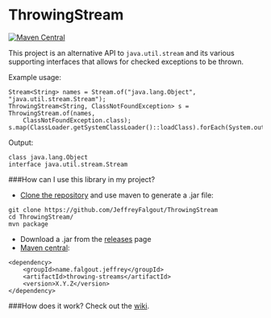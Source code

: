 ThrowingStream
==============
[![Maven Central][mvn-img]][mvn-link]

This project is an alternative API to `java.util.stream` and its various supporting interfaces that allows for checked exceptions to be thrown.

Example usage:

````
Stream<String> names = Stream.of("java.lang.Object", "java.util.stream.Stream");
ThrowingStream<String, ClassNotFoundException> s = ThrowingStream.of(names, 
    ClassNotFoundException.class);
s.map(ClassLoader.getSystemClassLoader()::loadClass).forEach(System.out::println);
````

Output:

````
class java.lang.Object
interface java.util.stream.Stream
````

###How can I use this library in my project?
 - [Clone the repository](http://git-scm.com/book/en/Git-Basics-Getting-a-Git-Repository#Cloning-an-Existing-Repository) and use maven to generate a .jar file:
````
git clone https://github.com/JeffreyFalgout/ThrowingStream
cd ThrowingStream/
mvn package
````
 - Download a .jar from the [releases](https://github.com/JeffreyFalgout/ThrowingStream/releases) page
 - [Maven central][mvn-link]:
````
<dependency>
    <groupId>name.falgout.jeffrey</groupId>
    <artifactId>throwing-streams</artifactId>
    <version>X.Y.Z</version>
</dependency>
````

###How does it work?
Check out the [wiki](https://github.com/JeffreyFalgout/ThrowingStream/wiki/How-it-works).

[mvn-img]: https://maven-badges.herokuapp.com/maven-central/name.falgout.jeffrey/throwing-streams/badge.svg
[mvn-link]: https://maven-badges.herokuapp.com/maven-central/name.falgout.jeffrey/throwing-streams

